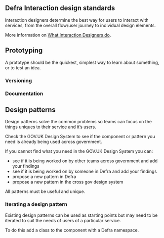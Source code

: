 ## Defra Interaction design standards

Interaction designers determine the best way for users to interact with services, from the overall flow/user journey to individual design elements. 

More information on [What Interaction Designers do](/interaction-design.md).

## Prototyping
A prototype should be the quickest, simplest way to learn about something, or to test an idea.


### Versioning

### Documentation


## Design patterns

Design patterns solve the common problems so teams can focus on the things uniques to their service and it’s users.

Check the GOV.UK Design System to see if the component or pattern you need is already being used across government.

If you cannot find what you need in the GOV.UK Design System you can:

* see if it is being worked on by other teams across government and add your findings
* see if it is being worked on by someone in Defra and add your findings 
* propose a new pattern in Defra
* propose a new pattern in the cross gov design system

All patterns must be useful and unique.

### Iterating a design pattern
Existing design patterns can be used as starting points but may need to be iterated to suit the needs of users of a particular service. 

To do this add a class to the component with a Defra namespace.
